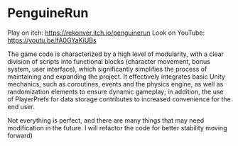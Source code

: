 # PenguineRun

Play on itch: https://rekonver.itch.io/penguinerun
Look on YouTube: https://youtu.be/fA0GYaKiUBs

The game code is characterized by a high level of modularity, with a clear division of scripts into functional blocks (character movement, bonus system, user interface), which significantly simplifies the process of maintaining and expanding the project. It effectively integrates basic Unity mechanics, such as coroutines, events and the physics engine, as well as randomization elements to ensure dynamic gameplay; in addition, the use of PlayerPrefs for data storage contributes to increased convenience for the end user.

Not everything is perfect, and there are many things that may need modification in the future. I will refactor the code for better stability moving forward)
